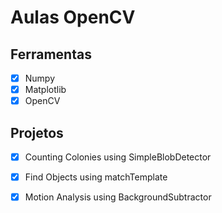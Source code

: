 # Aulas OpenCV

## Ferramentas
 - [x] Numpy 
 - [x] Matplotlib
 - [x] OpenCV
 
## Projetos

 - [x] Counting Colonies using SimpleBlobDetector

 - [x] Find Objects using matchTemplate

 - [x] Motion Analysis using BackgroundSubtractor
